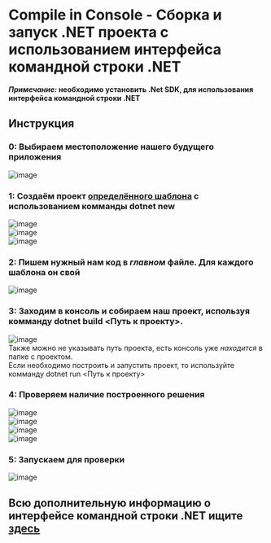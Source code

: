 # Compile in Console - Сборка и запуск .NET проекта с использованием интерфейса командной строки .NET

**_Примечание:_ необходимо установить .Net SDK, для использования интерфейса командной строки .NET**

## Инструкция

### 0: Выбираем местоположение нашего будущего приложения
![image](https://user-images.githubusercontent.com/91414886/227805558-b6ded591-0948-4f61-b7bd-63b1282f5895.png)
### 1: Создаём проект [определённого шаблона](https://learn.microsoft.com/ru-ru/dotnet/core/tools/dotnet-new-sdk-templates) с использованием комманды dotnet new
![image](https://user-images.githubusercontent.com/91414886/227807728-84e3ddb2-4f43-4c4e-a3f6-fa89b756a28b.png)  
![image](https://user-images.githubusercontent.com/91414886/227807741-6610a1b3-27ba-44c9-9467-49e0deb5332d.png)  
![image](https://user-images.githubusercontent.com/91414886/227807751-01327ab0-be51-4693-973f-e73f36100150.png)
### 2: Пишем нужный нам код в _главном_ файле. Для каждого шаблона он свой
![image](https://user-images.githubusercontent.com/91414886/227807958-c9afc4de-a16c-4179-94ed-8aa808aa9aee.png)
### 3: Заходим в консоль и собираем наш проект, используя комманду dotnet build <Путь к проекту>.
![image](https://user-images.githubusercontent.com/91414886/227808183-96b0f3db-2f7a-4d78-8018-1cd386ad4b0f.png)  
Также можно не указывать путь проекта, есть консоль уже _находится_ в папке с проектом.  
Если необходимо построить и запустить проект, то используйте комманду dotnet run <Путь к проекту>
### 4: Проверяем наличие построенного решения
![image](https://user-images.githubusercontent.com/91414886/227808281-2e13cfdc-46c2-47cc-9bc3-7c7a4bfc97b4.png)  
![image](https://user-images.githubusercontent.com/91414886/227808285-dd4464c8-daca-4b79-97bc-21636440dd12.png)  
![image](https://user-images.githubusercontent.com/91414886/227808290-8b8f9480-8ae1-4fa8-8abe-f4cd7d8e3125.png)  
![image](https://user-images.githubusercontent.com/91414886/227808296-27a52537-0499-419b-a0af-0f16d6b321c1.png)
### 5: Запускаем для проверки
![image](https://user-images.githubusercontent.com/91414886/227808315-44edc89d-5f85-45de-b97d-8806275e9ca6.png)
##

## Всю дополнительную информацию о интерфейсе командной строки .NET ищите [здесь](https://learn.microsoft.com/ru-ru/dotnet/core/tools/)
